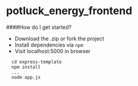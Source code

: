 potluck_energy_frontend
=======================

####How do I get started?
* Download the .zip or fork the project
* Install dependencies via ```npm```
* Visit localhost:5000 in browser
```
  cd express-template
  npm install
  ...
  node app.js
```
